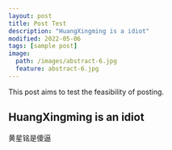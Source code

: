 ```yaml
---
layout: post
title: Post Test
description: "HuangXingming is a idiot"
modified: 2022-05-06
tags: [sample post]
image:
  path: /images/abstract-6.jpg
  feature: abstract-6.jpg
---
```


This post aims to test the feasibility of posting.

## HuangXingming is an idiot
黄星铭是傻逼
